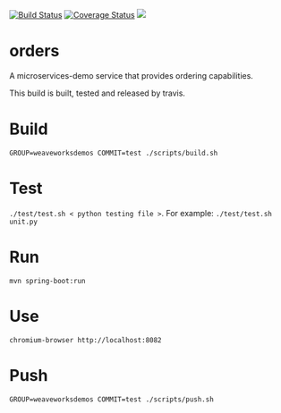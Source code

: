[![Build Status](https://travis-ci.org/microservices-demo/orders.svg?branch=master)](https://travis-ci.org/microservices-demo/orders) [![Coverage Status](https://coveralls.io/repos/github/microservices-demo/orders/badge.svg?branch=master)](https://coveralls.io/github/microservices-demo/orders?branch=master)
[![](https://images.microbadger.com/badges/image/weaveworksdemos/orders.svg)](http://microbadger.com/images/weaveworksdemos/orders "Get your own image badge on microbadger.com")

# orders
A microservices-demo service that provides ordering capabilities.

This build is built, tested and released by travis.

# Build
`GROUP=weaveworksdemos COMMIT=test ./scripts/build.sh`

# Test
`./test/test.sh < python testing file >`. For example: `./test/test.sh unit.py`

# Run
`mvn spring-boot:run`

# Use
`chromium-browser http://localhost:8082`

# Push
`GROUP=weaveworksdemos COMMIT=test ./scripts/push.sh`
